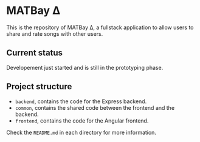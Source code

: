 # MATBay Δ
This is the repository of MATBay Δ, a fullstack application to allow users to share and rate songs with other users.

## Current status
Developement just started and is still in the prototyping phase.

## Project structure

* `backend`, contains the code for the Express backend.
* `common`, contains the shared code between the frontend and the backend.
* `frontend`, contains the code for the Angular frontend.

Check the `README.md` in each directory for more information.
